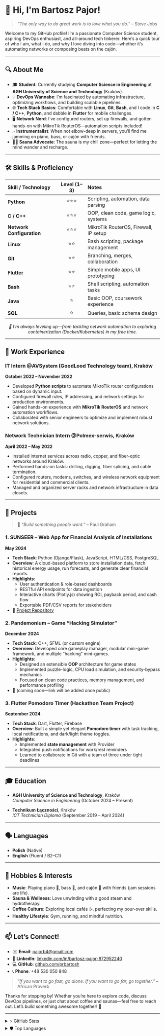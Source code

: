 # 👋 Hi, I'm Bartosz Pajor!

> *“The only way to do great work is to love what you do.”* – Steve Jobs

Welcome to my GitHub profile! I’m a passionate Computer Science student, aspiring DevOps enthusiast, and all-around tech tinkerer. Here’s a quick tour of who I am, what I do, and why I love diving into code—whether it’s automating networks or composing beats on the cajón.

---

## 🔍 About Me

- 🎓 **Student**: Currently studying **Computer Science in Engineering** at **AGH University of Science and Technology** (Kraków).  
- 💡 **DevOps Wannabe**: I’m fascinated by automating infrastructure, optimizing workflows, and building scalable pipelines.  
- 🌐 **Tech Stack Basics**: Comfortable with **Linux**, **Git**, **Bash**, and I code in **C / C++**, **Python**, and dabble in **Flutter** for mobile challenges.  
- 🖥️ **Network Nerd**: I’ve configured routers, set up firewalls, and gotten hands-on with MikroTik RouterOS—automation scripts included!  
- 🎶 **Instrumentalist**: When not elbow-deep in servers, you’ll find me jamming on piano, bass, or cajón with friends.  
- 🧖‍♂️ **Sauna Advocate**: The sauna is my chill zone—perfect for letting the mind wander and recharge.

---

## 🛠️ Skills & Proficiency

<div align="center">
  
| Skill / Technology      | Level (1–3) | Notes                                 |
|:------------------------|:-----------:|:--------------------------------------|
| **Python**              |      ⭐⭐⭐     | Scripting, automation, data parsing   |
| **C / C++**             |      ⭐⭐⭐     | OOP, clean code, game logic, systems  |
| **Network Configuration**|      ⭐⭐⭐     | MikroTik RouterOS, Firewall, IP setup |
| **Linux**               |      ⭐⭐      | Bash scripting, package management    |
| **Git**                 |      ⭐⭐      | Branching, merges, collaboration      |
| **Flutter**             |      ⭐⭐      | Simple mobile apps, UI prototyping    |
| **Bash**                |      ⭐⭐      | Shell scripting, automation tasks     |
| **Java**                |      ⭐       | Basic OOP, coursework experience      |
| **SQL**                 |      ⭐       | Queries, basic schema design          |

*🔗 I’m always leveling up—from tackling network automation to exploring containerization (Docker/Kubernetes) in my free time.*

</div>

---

## 💼 Work Experience

### IT Intern @AVSystem (GoodLood Technology team), Kraków  
**October 2022 – November 2022**  
- Developed **Python scripts** to automate MikroTik router configurations based on dynamic input.  
- Configured firewall rules, IP addressing, and network settings for production environments.  
- Gained hands-on experience with **MikroTik RouterOS** and network automation workflows.  
- Collaborated with senior engineers to optimize and implement robust network solutions.

### Network Technician Intern @Polmex-serwis, Kraków  
**April 2022 – May 2022**  
- Installed internet services across radio, copper, and fiber-optic networks around Kraków.  
- Performed hands-on tasks: drilling, digging, fiber splicing, and cable termination.  
- Configured routers, modems, switches, and wireless network equipment for residential and commercial clients.  
- Managed and organized server racks and network infrastructure in data closets.

---

## 🎯 Projects

> 🚀 *“Build something people want.”* – Paul Graham

### 1. SUNSEER – Web App for Financial Analysis of Installations  
**May 2024**  
- **Tech Stack**: Python (Django/Flask), JavaScript, HTML/CSS, PostgreSQL  
- **Overview**: A cloud-based platform to store installation data, fetch historical energy usage, run forecasts, and generate clear financial reports.  
- **Highlights**:  
  - User authentication & role-based dashboards  
  - RESTful API endpoints for data ingestion  
  - Interactive charts (Plotly.js) showing ROI, payback period, and cash flow  
  - Exportable PDF/CSV reports for stakeholders  
- 🔗 [Project Repository](https://github.com/Jabrocki/piecyk)  

### 2. Pandemonium – Game “Hacking Simulator”  
**December 2024**  
- **Tech Stack**: C++, SFML (or custom engine)  
- **Overview**: Developed core gameplay manager, modular mini-game framework, and multiple “hacking” mini-games.  
- **Highlights**:  
  - Designed an extensible **OOP** architecture for game states  
  - Implemented puzzle-logic, CPU load simulation, and security-bypass mechanics  
  - Focused on clean code practices, memory management, and performance profiling  
- 📁 (coming soon—link will be added once public)  

### 3. Flutter Pomodoro Timer (Hackathon Team Project)  
**September 2024**  
- **Tech Stack**: Dart, Flutter, Firebase  
- **Overview**: Built a simple yet elegant **Pomodoro timer** with task tracking, local notifications, and dark/light theme toggles.  
- **Highlights**:  
  - Implemented **state management** with Provider  
  - Integrated push notifications for work/rest reminders  
  - Learned to collaborate in Git with a team of three under tight deadlines  

---

## 🎓 Education

- **AGH University of Science and Technology**, Kraków  
  *Computer Science in Engineering* (October 2024 – Present)  

- **Technikum Łączności**, Kraków  
  *ICT Technician Diploma* (September 2019 – April 2024)  

---

## 🗣️ Languages

- **Polish** (Native)  
- **English** (Fluent / B2–C1)  

---

## 🎵 Hobbies & Interests

- **Music**: Playing piano 🎹, bass 🎸, and cajón 🥁 with friends (jam sessions are life).  
- **Sauna & Wellness**: Love unwinding with a good steam and hydrotherapy.  
- **Coffee Culture**: Exploring local cafés ☕, perfecting my pour-over skills.  
- **Healthy Lifestyle**: Gym, running, and mindful nutrition.  

---

## 📫 Let’s Connect!

- ✉️ **Email**: [pajorb4@gmail.com](mailto:pajorb4@gmail.com)  
- 👔 **LinkedIn**: [linkedin.com/in/bartosz-pajor-872952240](https://www.linkedin.com/in/bartosz-pajor-872952240/)  
- 💻 **GitHub**: [github.com/prbartosh](https://github.com/prbartosh)  
- 📞 **Phone**: +48 530 050 848  

> *“If you want to go fast, go alone. If you want to go far, go together.”* – African Proverb

Thanks for stopping by! Whether you’re here to explore code, discuss DevOps pipelines, or just chat about coffee and saunas—feel free to reach out. Let’s build something awesome together! 🚀

---

<details>
<summary>⚡ GitHub Stats</summary>

![Bartosz’s GitHub Stats](https://github-readme-stats.vercel.app/api?username=prbartosh&show_icons=true&theme=default)

</details>

<details>
<summary>🛡️ Top Languages</summary>

![Top Langs](https://github-readme-stats.vercel.app/api/top-langs/?username=prbartosh&layout=compact&theme=default)

</details>
